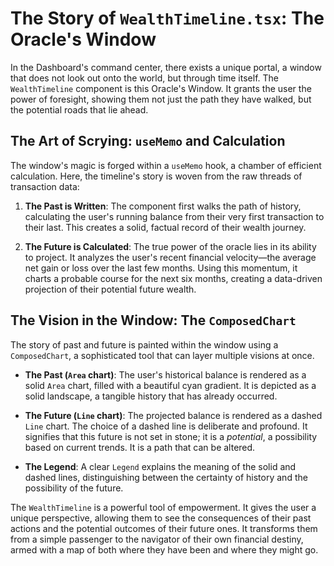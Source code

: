 # The Story of `WealthTimeline.tsx`: The Oracle's Window

In the Dashboard's command center, there exists a unique portal, a window that does not look out onto the world, but through time itself. The `WealthTimeline` component is this Oracle's Window. It grants the user the power of foresight, showing them not just the path they have walked, but the potential roads that lie ahead.

## The Art of Scrying: `useMemo` and Calculation

The window's magic is forged within a `useMemo` hook, a chamber of efficient calculation. Here, the timeline's story is woven from the raw threads of transaction data:

1.  **The Past is Written**: The component first walks the path of history, calculating the user's running balance from their very first transaction to their last. This creates a solid, factual record of their wealth journey.

2.  **The Future is Calculated**: The true power of the oracle lies in its ability to project. It analyzes the user's recent financial velocity—the average net gain or loss over the last few months. Using this momentum, it charts a probable course for the next six months, creating a data-driven projection of their potential future wealth.

## The Vision in the Window: The `ComposedChart`

The story of past and future is painted within the window using a `ComposedChart`, a sophisticated tool that can layer multiple visions at once.

-   **The Past (`Area` chart)**: The user's historical balance is rendered as a solid `Area` chart, filled with a beautiful cyan gradient. It is depicted as a solid landscape, a tangible history that has already occurred.

-   **The Future (`Line` chart)**: The projected balance is rendered as a dashed `Line` chart. The choice of a dashed line is deliberate and profound. It signifies that this future is not set in stone; it is a *potential*, a possibility based on current trends. It is a path that can be altered.

-   **The Legend**: A clear `Legend` explains the meaning of the solid and dashed lines, distinguishing between the certainty of history and the possibility of the future.

The `WealthTimeline` is a powerful tool of empowerment. It gives the user a unique perspective, allowing them to see the consequences of their past actions and the potential outcomes of their future ones. It transforms them from a simple passenger to the navigator of their own financial destiny, armed with a map of both where they have been and where they might go.